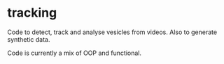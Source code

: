 # tracking
Code to detect, track and analyse vesicles from videos. Also to generate synthetic data.

Code is currently a mix of OOP and functional. 
